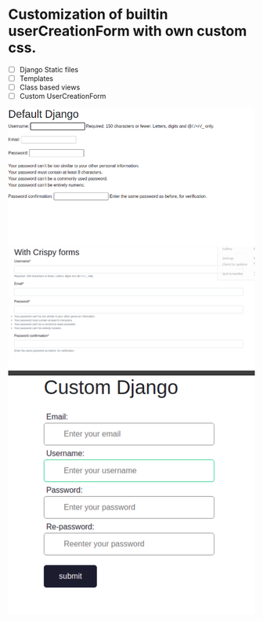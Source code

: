 # Customization of builtin userCreationForm with own custom css.

- [ ] Django Static files
- [ ] Templates
- [ ] Class based views
- [ ] Custom UserCreationForm

![Default registration form](https://github.com/sukubhattu/django-style-guide/blob/master/readme-images/29.03.2021_00.11.12_REC.png)
![With crispy forms](https://github.com/sukubhattu/django-style-guide/blob/master/readme-images/29.03.2021_00.11.45_REC.png)
![Custom form style](https://github.com/sukubhattu/django-style-guide/blob/master/readme-images/29.03.2021_00.11.59_REC.png)
